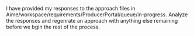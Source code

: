 I have provided my responses to the approach files in Aime/workspace/requirements/ProducerPortal/queue/in-progress.
Analyze the responses and regenrate an approach with anything else remaining before we bgin the rest of the process.